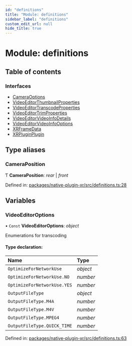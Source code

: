 ```yaml
---
id: "definitions"
title: "Module: definitions"
sidebar_label: "definitions"
custom_edit_url: null
hide_title: true
---
```


# Module: definitions

## Table of contents

### Interfaces

- [CameraOptions](../interfaces/definitions.cameraoptions.md)
- [VideoEditorThumbnailProperties](../interfaces/definitions.videoeditorthumbnailproperties.md)
- [VideoEditorTranscodeProperties](../interfaces/definitions.videoeditortranscodeproperties.md)
- [VideoEditorTrimProperties](../interfaces/definitions.videoeditortrimproperties.md)
- [VideoEditorVideoInfoDetails](../interfaces/definitions.videoeditorvideoinfodetails.md)
- [VideoEditorVideoInfoOptions](../interfaces/definitions.videoeditorvideoinfooptions.md)
- [XRFrameData](../interfaces/definitions.xrframedata.md)
- [XRPluginPlugin](../interfaces/definitions.xrpluginplugin.md)

## Type aliases

### CameraPosition

Ƭ **CameraPosition**: *rear* \| *front*

Defined in: [packages/native-plugin-xr/src/definitions.ts:28](https://github.com/xr3ngine/xr3ngine/blob/77d12cea0/packages/native-plugin-xr/src/definitions.ts#L28)

## Variables

### VideoEditorOptions

• `Const` **VideoEditorOptions**: *object*

Enumerations for transcoding

#### Type declaration:

Name | Type |
:------ | :------ |
`OptimizeForNetworkUse` | *object* |
`OptimizeForNetworkUse.NO` | *number* |
`OptimizeForNetworkUse.YES` | *number* |
`OutputFileType` | *object* |
`OutputFileType.M4A` | *number* |
`OutputFileType.M4V` | *number* |
`OutputFileType.MPEG4` | *number* |
`OutputFileType.QUICK_TIME` | *number* |

Defined in: [packages/native-plugin-xr/src/definitions.ts:63](https://github.com/xr3ngine/xr3ngine/blob/77d12cea0/packages/native-plugin-xr/src/definitions.ts#L63)
